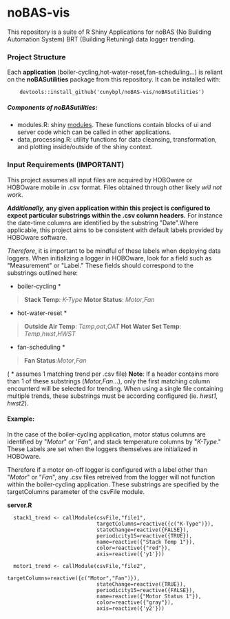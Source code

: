 # noBAS-vis
This repository is a suite of R Shiny Applications for noBAS (No Building Automation System) BRT (Building Retuning) data logger trending. 

### Project Structure

Each **application** (boiler-cycling,hot-water-reset,fan-scheduling...) is reliant on the **noBASutilities** package from this repository. It can be installed with:

```
	devtools::install_github('cunybpl/noBAS-vis/noBASutilities')
``` 

##### Components of noBASutilities:
* modules.R: shiny [modules](https://shiny.rstudio.com/articles/modules.html). These functions contain blocks of ui and server code which can be called in other applications. 
* data_processing.R: utility functions for data cleansing, transformation, and plotting inside/outside of the shiny context. 

### Input Requirements (IMPORTANT)
This project assumes all input files are acquired by HOBOware or HOBOware mobile in .csv format. Files obtained through other likely *will not work*. 

***Additionally,* any given application within this project is configured to expect particular substrings within the .csv column headers.** For instance the date-time columns are identified by the substring "Date".Where applicable, this project aims to be consistent with default labels provided by HOBOware software.

*Therefore*, it is important to be mindful of these labels when deploying data loggers. When initializing a logger in HOBOware, look for a field such as "Measurement" or "Label." These fields should correspond to the substrings outlined here:

* boiler-cycling *
>**Stack Temp**: *K-Type*
>**Motor Status**: *Motor*,*Fan*

* hot-water-reset *
>**Outside Air Temp**: *Temp*,*oat*,*OAT*
>**Hot Water Set Temp**: *Temp*,*hwst*,*HWST*

* fan-scheduling *
>**Fan Status**:*Motor*,*Fan*

( * assumes 1 matching trend per .csv file)
**Note**: If a header contains more than 1 of these substrings (*Motor,Fan*...), only the first matching column encounterd will be selected for trending. When using a single file containing multiple trends, these substrings must be according configured (ie. *hwst1, hwst2*).

#### Example: 

In the case of the boiler-cycling application, motor status columns are identified by "*Motor*"  or '*Fan*", and stack temperature columns by "*K-Type*." These Labels are set when the loggers themselves are initialized in HOBOware.

Therefore if a motor on-off logger is configured with a label other than "*Motor*" or "*Fan*", any .csv files retreived from the logger will not function within the boiler-cycling application. These substrings are specified by the targetColumns parameter of the csvFile module. 

**server.R**
```
  stack1_trend <- callModule(csvFile,"file1",
                             targetColumns=reactive({c("K-Type")}), 
                             stateChange=reactive({FALSE}), 
                             periodicity15=reactive({TRUE}),
                             name=reactive({"Stack Temp 1"}),
                             color=reactive({"red"}),
                             axis=reactive({'y1'}))
  
  motor1_trend <- callModule(csvFile,"file2",
                             targetColumns=reactive({c("Motor","Fan")}), 
                             stateChange=reactive({TRUE}), 
                             periodicity15=reactive({FALSE}),
                             name=reactive({"Motor Status 1"}),
                             color=reactive({"gray"}),
                             axis=reactive({'y2'}))

```
